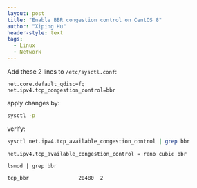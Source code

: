 ```yaml
---
layout: post
title: "Enable BBR congestion control on CentOS 8"
author: "Xiping Hu"
header-style: text
tags:
  - Linux
  - Network
---
```


Add these 2 lines to `/etc/sysctl.conf`:
```
net.core.default_qdisc=fq
net.ipv4.tcp_congestion_control=bbr
```
apply changes by:
```bash
sysctl -p
```
verify:
```bash
sysctl net.ipv4.tcp_available_congestion_control | grep bbr
```
```
net.ipv4.tcp_available_congestion_control = reno cubic bbr
```
```
lsmod | grep bbr
```
```
tcp_bbr                20480  2
```